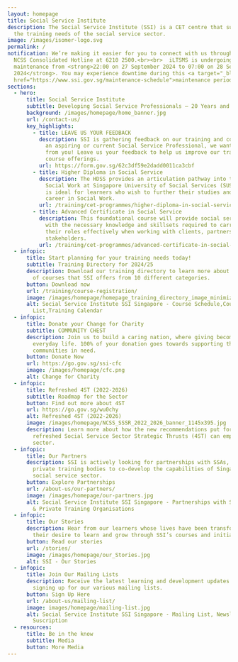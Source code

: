 ```yaml
---
layout: homepage
title: Social Service Institute
description: The Social Service Institute (SSI) is a CET centre that supports
  the training needs of the social service sector.
image: /images/isomer-logo.svg
permalink: /
notification: We’re making it easier for you to connect with us through our new
  NCSS Consolidated Hotline at 6210 2500.<br><br>  iLTSMS is undergoing
  maintenance from <strong>22:00 on 27 September 2024 to 07:00 on 28 September
  2024</strong>. You may experience downtime during this <a target="_blank"
  href="https://www.ssi.gov.sg/maintenance-schedule">maintenance period</a>.
sections:
  - hero:
      title: Social Service Institute
      subtitle: Developing Social Service Professionals – 20 Years and Beyond
      background: /images/homepage/home_banner.jpg
      url: /contact-us/
      key_highlights:
        - title: LEAVE US YOUR FEEDBACK
          description: SSI is gathering feedback on our training and courses. If you are
            an aspiring or current Social Service Professional, we want to hear
            from you! Leave us your feedback to help us improve our training and
            course offerings.
          url: https://form.gov.sg/62c3df59e2dadd0011ca3cbf
        - title: Higher Diploma in Social Service
          description: The HDSS provides an articulation pathway into the Bachelor of
            Social Work at Singapore University of Social Services (SUSS). This
            is ideal for learners who wish to further their studies and pursue a
            career in Social Work.
          url: /training/cet-programmes/higher-diploma-in-social-service/
        - title: Advanced Certificate in Social Service
          description: This foundational course will provide social service professionals
            with the necessary knowledge and skillsets required to carry out
            their roles effectively when working with clients, partners and
            stakeholders.
          url: /training/cet-programmes/advanced-certificate-in-social-service/
  - infopic:
      title: Start planning for your training needs today!
      subtitle: Training Directory for 2024/25
      description: Download our training directory to learn more about the broad range
        of courses that SSI offers from 10 different categories.
      button: Download now
      url: /training/course-registration/
      image: /images/homepage/homepage_training_directory_image_minimized.jpg
      alt: Social Service Institute SSI Singapore - Course Schedule,Course
        List,Training Calendar
  - infopic:
      title: Donate your Change for Charity
      subtitle: COMMUNITY CHEST
      description: Join us to build a caring nation, where giving becomes a part of
        everyday life. 100% of your donation goes towards supporting the
        communities in need.
      button: Donate Now
      url: https://go.gov.sg/ssi-cfc
      image: /images/homepage/cfc.png
      alt: Change for Charity
  - infopic:
      title: Refreshed 4ST (2022-2026)
      subtitle: Roadmap for the Sector
      button: Find out more about 4ST
      url: https://go.gov.sg/wu0chy
      alt: Refreshed 4ST (2022-2026)
      image: /images/homepage/NCSS_SSSR_2022_2026_banner_1145x395.jpg
      description: Learn more about how the new recommendations put forth by the
        refreshed Social Service Sector Strategic Thrusts (4ST) can empower our
        sector.
  - infopic:
      title: Our Partners
      description: SSI is actively looking for partnerships with SSAs, NPOs, IHLs and
        private training bodies to co-develop the capabilities of Singapore’s
        social service sector.
      button: Explore Partnerships
      url: /about-us/our-partners/
      image: /images/homepage/our-partners.jpg
      alt: Social Service Institute SSI Singapore - Partnerships with SSAs, NPOs, IHLs
        & Private Training Organisations
  - infopic:
      title: Our Stories
      description: Hear from our learners whose lives have been transformed through
        their desire to learn and grow through SSI’s courses and initiatives.
      button: Read our stories
      url: /stories/
      image: /images/homepage/our_Stories.jpg
      alt: SSI - Our Stories
  - infopic:
      title: Join Our Mailing Lists
      description: Receive the latest learning and development updates from SSI by
        signing up for our various mailing lists.
      button: Sign Up Here
      url: /about-us/mailing-list/
      image: images/homepage/mailing-list.jpg
      alt: Social Service Institute SSI Singapore - Mailing List, Newsletter
        Suscription
  - resources:
      title: Be in the know
      subtitle: Media
      button: More Media
---
```

